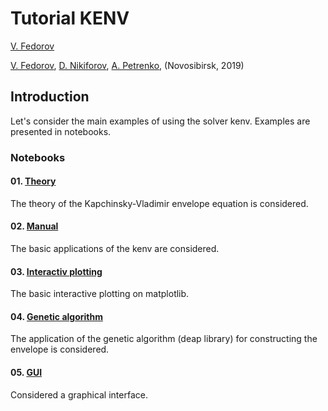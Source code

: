 # Tutorial KENV

[V. Fedorov](mailto:fuodorov1998@gmail.com)

<a href=mailto:fuodorov1998@gmail.com>V. Fedorov</a>, <a href=mailto:nikdanila@bk.ru>D. Nikiforov</a>, <a href=http://www.inp.nsk.su/~petrenko/>A. Petrenko</a>, (Novosibirsk, 2019)

## Introduction

Let's consider the main examples of using the solver kenv. Examples are presented in notebooks.

### Notebooks

####  01. [Theory](01_theory.ipynb)
The theory of the Kapchinsky-Vladimir envelope equation is considered.
####  02. [Manual]('02_manual.ipynb')
The basic applications of the kenv are considered.
####  03. [Interactiv plotting]('03_interactiv.ipynb')
The basic interactive plotting on matplotlib.
####  04. [Genetic algorithm]('04_genetic.ipynb')
The application of the genetic algorithm (deap library) for constructing the envelope is considered.
####  05. [GUI]('05_GUI.ipynb')
Considered a graphical interface.